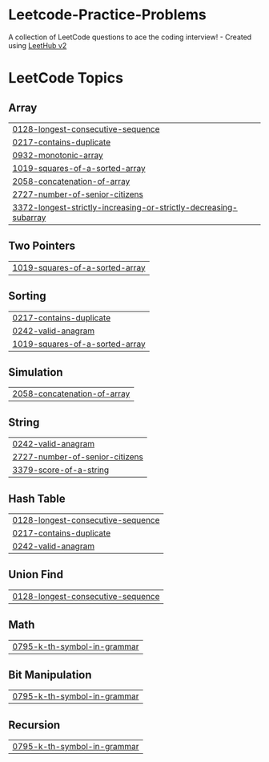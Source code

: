 # Leetcode-Practice-Problems
A collection of LeetCode questions to ace the coding interview! - Created using [LeetHub v2](https://github.com/arunbhardwaj/LeetHub-2.0)

<!---LeetCode Topics Start-->
# LeetCode Topics
## Array
|  |
| ------- |
| [0128-longest-consecutive-sequence](https://github.com/ghassenov/Leetcode-Practice-Problems/tree/master/0128-longest-consecutive-sequence) |
| [0217-contains-duplicate](https://github.com/ghassenov/Leetcode-Practice-Problems/tree/master/0217-contains-duplicate) |
| [0932-monotonic-array](https://github.com/ghassenov/Leetcode-Practice-Problems/tree/master/0932-monotonic-array) |
| [1019-squares-of-a-sorted-array](https://github.com/ghassenov/Leetcode-Practice-Problems/tree/master/1019-squares-of-a-sorted-array) |
| [2058-concatenation-of-array](https://github.com/ghassenov/Leetcode-Practice-Problems/tree/master/2058-concatenation-of-array) |
| [2727-number-of-senior-citizens](https://github.com/ghassenov/Leetcode-Practice-Problems/tree/master/2727-number-of-senior-citizens) |
| [3372-longest-strictly-increasing-or-strictly-decreasing-subarray](https://github.com/ghassenov/Leetcode-Practice-Problems/tree/master/3372-longest-strictly-increasing-or-strictly-decreasing-subarray) |
## Two Pointers
|  |
| ------- |
| [1019-squares-of-a-sorted-array](https://github.com/ghassenov/Leetcode-Practice-Problems/tree/master/1019-squares-of-a-sorted-array) |
## Sorting
|  |
| ------- |
| [0217-contains-duplicate](https://github.com/ghassenov/Leetcode-Practice-Problems/tree/master/0217-contains-duplicate) |
| [0242-valid-anagram](https://github.com/ghassenov/Leetcode-Practice-Problems/tree/master/0242-valid-anagram) |
| [1019-squares-of-a-sorted-array](https://github.com/ghassenov/Leetcode-Practice-Problems/tree/master/1019-squares-of-a-sorted-array) |
## Simulation
|  |
| ------- |
| [2058-concatenation-of-array](https://github.com/ghassenov/Leetcode-Practice-Problems/tree/master/2058-concatenation-of-array) |
## String
|  |
| ------- |
| [0242-valid-anagram](https://github.com/ghassenov/Leetcode-Practice-Problems/tree/master/0242-valid-anagram) |
| [2727-number-of-senior-citizens](https://github.com/ghassenov/Leetcode-Practice-Problems/tree/master/2727-number-of-senior-citizens) |
| [3379-score-of-a-string](https://github.com/ghassenov/Leetcode-Practice-Problems/tree/master/3379-score-of-a-string) |
## Hash Table
|  |
| ------- |
| [0128-longest-consecutive-sequence](https://github.com/ghassenov/Leetcode-Practice-Problems/tree/master/0128-longest-consecutive-sequence) |
| [0217-contains-duplicate](https://github.com/ghassenov/Leetcode-Practice-Problems/tree/master/0217-contains-duplicate) |
| [0242-valid-anagram](https://github.com/ghassenov/Leetcode-Practice-Problems/tree/master/0242-valid-anagram) |
## Union Find
|  |
| ------- |
| [0128-longest-consecutive-sequence](https://github.com/ghassenov/Leetcode-Practice-Problems/tree/master/0128-longest-consecutive-sequence) |
## Math
|  |
| ------- |
| [0795-k-th-symbol-in-grammar](https://github.com/ghassenov/Leetcode-Practice-Problems/tree/master/0795-k-th-symbol-in-grammar) |
## Bit Manipulation
|  |
| ------- |
| [0795-k-th-symbol-in-grammar](https://github.com/ghassenov/Leetcode-Practice-Problems/tree/master/0795-k-th-symbol-in-grammar) |
## Recursion
|  |
| ------- |
| [0795-k-th-symbol-in-grammar](https://github.com/ghassenov/Leetcode-Practice-Problems/tree/master/0795-k-th-symbol-in-grammar) |
<!---LeetCode Topics End-->